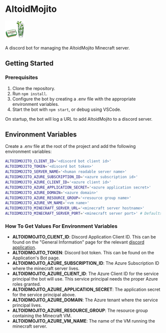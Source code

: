 # AltoidMojito

![altoid mojito](./icon.png)

A discord bot for managing the AltoidMojito Minecraft server.

## Getting Started

### Prerequisites

1. Clone the repository.
1. Run `npm install`.
1. Configure the bot by creating a .env file with the appropriate environment variables.
1. Start the bot with `npm start`, or debug using VSCode.

On startup, the bot will log a URL to add AltoidMojito to a discord server.

## Environment Variables

Create a .env file at the root of the project and add the following environment variables:

```sh
ALTOIDMOJITO_CLIENT_ID='<discord bot client id>'
ALTOIDMOJITO_TOKEN='<discord bot token>'
ALTOIDMOJITO_SERVER_NAME='<human readable server name>'
ALTOIDMOJITO_AZURE_SUBSCRIPTION_ID='<azure subscription id>'
ALTOIDMOJITO_AZURE_CLIENT_ID='<azure client id>'
ALTOIDMOJITO_AZURE_APPLICATION_SECRET='<azure application secret>'
ALTOIDMOJITO_AZURE_DOMAIN='<azure domain>'
ALTOIDMOJITO_AZURE_RESOURCE_GROUP='<resource group name>'
ALTOIDMOJITO_AZURE_VM_NAME='<vm name>'
ALTOIDMOJITO_MINECRAFT_SERVER_URL='<minecraft server hostname>'
ALTOIDMOJITO_MINECRAFT_SERVER_PORT='<minecraft server port>' # Defaults to 25565
```

### How To Get Values For Environment Variables

- **ALTOIDMOJITO_CLIENT_ID**: Discord Application Client ID. This can be found on the "General Information" page for the relevant [discord application](https://discord.com/developers/applications).
- **ALTOIDMOJITO_TOKEN**: Discord bot token. This can be found on the Application's Bot page.
- **ALTOIDMOJITO_AZURE_SUBSCRIPTION_ID**: The Azure Subscription ID where the minecraft server lives.
- **ALTOIDMOJITO_AZURE_CLIENT_ID**: The Azure Client ID for the service principal the bot will use. This service principal needs the proper Azure roles granted.
- **ALTOIDMOJITO_AZURE_APPLICATION_SECRET**: The application secret for the service principal above.
- **ALTOIDMOJITO_AZURE_DOMAIN**: The Azure tenant where the service principal lives.
- **ALTOIDMOJITO_AZURE_RESOURCE_GROUP**: The resource group containing the Minecraft VM.
- **ALTOIDMOJITO_AZURE_VM_NAME**: The name of the VM running the minecraft server.
